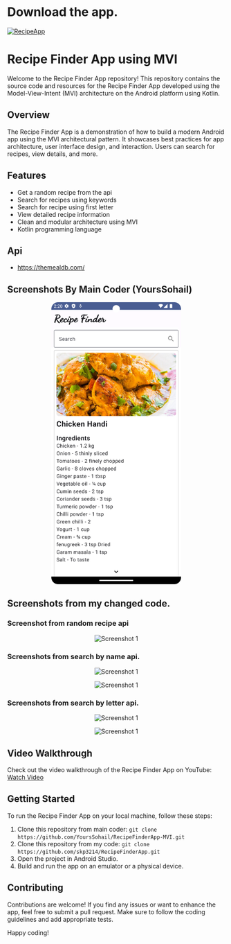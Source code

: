 # Download the app.
[![RecipeApp](https://img.shields.io/badge/Click_Here-Recipe_Finder_App-purple)](https://github.com/skp3214/RecipeFinderApp/blob/master/RecipeFinder.apk)

# Recipe Finder App using MVI

Welcome to the Recipe Finder App repository! This repository contains the source code and resources for the Recipe Finder App developed using the Model-View-Intent (MVI) architecture on the Android platform using Kotlin.

## Overview

The Recipe Finder App is a demonstration of how to build a modern Android app using the MVI architectural pattern. It showcases best practices for app architecture, user interface design, and interaction. Users can search for recipes, view details, and more.

## Features

- Get a random recipe from the api
- Search for recipes using keywords
- Search for recipe using first letter
- View detailed recipe information
- Clean and modular architecture using MVI
- Kotlin programming language

## Api
 - https://themealdb.com/

## Screenshots By Main Coder (YoursSohail) 

<p align="center">
  <img src="screenshot.png" alt="Screenshot 1" width="300" />
</p>

## Screenshots from my changed code. 
### Screenshot from random recipe api
<p align="center">
  <img src="https://github.com/skp3214/RecipeFinderApp/assets/95349420/1f8e0d35-86b8-4cfa-9b3d-3ce764732fb9" alt="Screenshot 1" width="300" />
</p>


### Screenshots from search by name api.
<p align="center">
  <img src="https://github.com/skp3214/RecipeFinderApp/assets/95349420/91a8d4f4-00fb-4293-a52e-2d466c272773" alt="Screenshot 1" width="300" />
</p>


<p align="center">
  <img src="https://github.com/skp3214/RecipeFinderApp/assets/95349420/bf341aa2-ffeb-431f-8774-0d24c22c06b6" alt="Screenshot 1" width="300" />
</p>



### Screenshots from search by letter api.
<p align="center">
  <img src="https://github.com/skp3214/RecipeFinderApp/assets/95349420/ee208dc4-5c2a-40a6-abe8-2d7daddc4cb8" alt="Screenshot 1" width="300" />
</p>

<p align="center">
  <img src="https://github.com/skp3214/RecipeFinderApp/assets/95349420/053fc707-3e34-4f2f-9133-9b0a1cd25942" alt="Screenshot 1" width="300" />
</p>


## Video Walkthrough

Check out the video walkthrough of the Recipe Finder App on YouTube: [Watch Video](https://youtu.be/xZ_A6kYfMEg)

## Getting Started

To run the Recipe Finder App on your local machine, follow these steps:

1. Clone this repository from main coder: `git clone https://github.com/YoursSohail/RecipeFinderApp-MVI.git`
2. Clone this repository from my code: `git clone https://github.com/skp3214/RecipeFinderApp.git`
3. Open the project in Android Studio.
4. Build and run the app on an emulator or a physical device.

## Contributing

Contributions are welcome! If you find any issues or want to enhance the app, feel free to submit a pull request. Make sure to follow the coding guidelines and add appropriate tests.

Happy coding!
